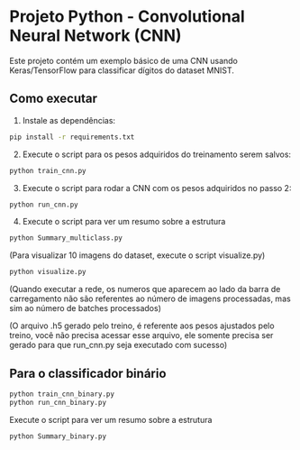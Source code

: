 # Projeto Python - Convolutional Neural Network (CNN)

Este projeto contém um exemplo básico de uma CNN usando Keras/TensorFlow para classificar dígitos do dataset MNIST.

## Como executar

1. Instale as dependências:

```bash
pip install -r requirements.txt
```

2. Execute o script para os pesos adquiridos do treinamento serem salvos:

```bash
python train_cnn.py
```

3. Execute o script para rodar a CNN com os pesos adquiridos no passo 2:

```bash
python run_cnn.py

```

4. Execute o script para ver um resumo sobre a estrutura

```bash
python Summary_multiclass.py

``` 

(Para visualizar 10 imagens do dataset, execute o script visualize.py)

```bash
python visualize.py

```

(Quando executar a rede, os numeros que aparecem ao lado da barra de carregamento não são referentes ao número de imagens processadas, mas sim ao número de batches processados)



(O arquivo .h5 gerado pelo treino, é referente aos pesos ajustados pelo treino, você não precisa acessar esse arquivo, ele somente precisa ser gerado para que run_cnn.py seja executado com sucesso)








## Para o classificador binário
```bash
python train_cnn_binary.py
python run_cnn_binary.py
```

Execute o script para ver um resumo sobre a estrutura

```bash
python Summary_binary.py
```




